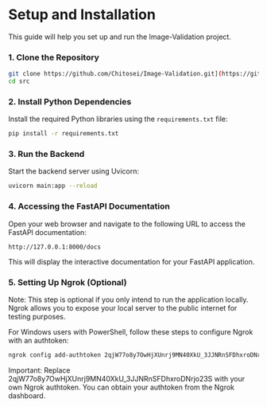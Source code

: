 <h1>Setup and Installation</h1>

This guide will help you set up and run the Image-Validation project.

### 1. Clone the Repository

```bash
git clone https://github.com/Chitosei/Image-Validation.git](https://github.com/Chitosei/Image-Validation.git
cd src
```

### 2. Install Python Dependencies 
Install the required Python libraries using the ```requirements.txt``` file:
```bash
pip install -r requirements.txt
```

### 3. Run the Backend
Start the backend server using Uvicorn:

```bash 
uvicorn main:app --reload
```

### 4. Accessing the FastAPI Documentation


Open your web browser and navigate to the following URL to access the FastAPI documentation:

```http://127.0.0.1:8000/docs```

This will display the interactive documentation for your FastAPI application.

### 5. Setting Up Ngrok (Optional)
Note: This step is optional if you only intend to run the application locally. Ngrok allows you to expose your local server to the public internet for testing purposes.

For Windows users with PowerShell, follow these steps to configure Ngrok with an authtoken:

```PowerShell
ngrok config add-authtoken 2qjW77o8y7OwHjXUnrj9MN40XkU_3JJNRnSFDhxroDNrjo23S
```
Important: Replace 2qjW77o8y7OwHjXUnrj9MN40XkU_3JJNRnSFDhxroDNrjo23S with your own Ngrok authtoken. You can obtain your authtoken from the Ngrok dashboard.
